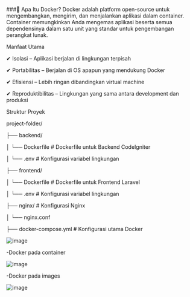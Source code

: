###📌 Apa Itu Docker?
Docker adalah platform open-source untuk mengembangkan, mengirim, dan menjalankan aplikasi dalam container. Container memungkinkan Anda mengemas aplikasi beserta semua dependensinya dalam satu unit yang standar untuk pengembangan perangkat lunak.


Manfaat Utama

✔ Isolasi – Aplikasi berjalan di lingkungan terpisah

✔ Portabilitas – Berjalan di OS apapun yang mendukung Docker

✔ Efisiensi – Lebih ringan dibandingkan virtual machine

✔ Reproduktibilitas – Lingkungan yang sama antara development dan produksi



Struktur Proyek

project-folder/

├── backend/

│    └── Dockerfile     # Dockerfile untuk Backend CodeIgniter

│    └── .env          # Konfigurasi variabel lingkungan

├── frontend/

│    └── Dockerfile    # Dockerfile untuk Frontend Laravel

│    └── .env          # Konfigurasi variabel lingkungan

├── nginx/             # Konfigurasi Nginx

│    └── nginx.conf

├── docker-compose.yml # Konfigurasi utama Docker

![image](https://github.com/user-attachments/assets/bf45b2d3-0dd4-4ba3-ad2c-14d7e670c4cd)

-Docker pada container

![image](https://github.com/user-attachments/assets/96ac2d22-b26b-485b-84e0-15952bf8c1ed)

-Docker pada images

![image](https://github.com/user-attachments/assets/708f8db1-cbfa-4e09-b606-5b91ff2b5af4)


